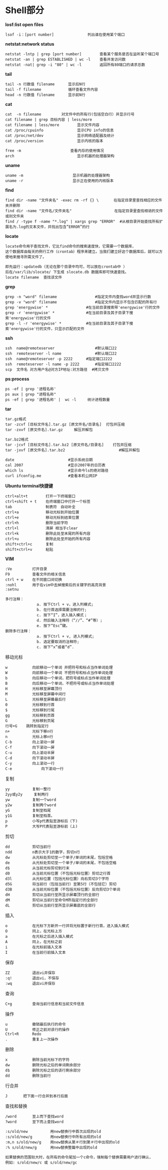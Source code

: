 # Shell部分

**losf:list open files**

	lsof -i：[port number]  				列出谁在使用某个端口

**netstat:network status** 	

	netstat -lntp | grep [port number]  	  查看某个服务是否在监听某个端口号
	netstat -an | grep ESTABLISHED | wc -l    查看并发访问数
	netstat -nat| grep -i "80" | wc -l	      返回所有80端口的请求总数

**tail**

	tail -n 行数值 filename      显示后N行
	tail -f filename            循环查看文件内容
	head -n 行数值 filename      显示前N行
**cat**

	cat  -n filename     	 对文件中的所有行(包括空白行）并显示行号 
	cat filename | grep 目标内容 | less/more
	cat filename | less/more  		显示文件内容
	cat /proc/cpuinfo 	     		显示CPU info的信息
 	cat /proc/net/dev 				显示网络适配器及统计
	cat /proc/version 				显示内核的版本
	
	free -m						 查看内存的使用情况
    arch 					        显示机器的处理器架构
    
  **uname**
  
    uname -m 				      显示机器的处理器架构
    uname -r 				      显示正在使用的内核版本
**find**

	find dir -name "文件夹名" -exec rm -rf {} \　     在指定目录里查找相应的文件夹并删除
	find dir -name "文件名/文件夹名"                   在指定目录里查找相诮的文件或则文件夹
	find / -type f -name "*.log" | xargs grep "ERROR"  #从根目录开始查找所有扩展名为.log的文本文件，并找出包含”ERROR”的行
	
**locate**

	locate命令用于查找文件，它比find命令的搜索速度快，它需要一个数据库，
	这个数据库由每天的例行工作（crontab）程序来建立。当我们建立好这个数据库后，就可以方便地来搜寻所需文件了。

	即先运行：updatedb（无论在那个目录中均可，可以放在crontab中 ）
	后在/var/lib/slocate/ 下生成 slocate.db 数据库即可快速查找。
	locate filename  查找该文件
	
**grep**

	grep -n "word" filename					#指定文件内查找word并显示行数
	grep -v "word" filename 				#指定文件内显示不包含匹配的所有行
	grep 'energywise' *           		#在当前目录搜索带'energywise'行的文件
	grep -r 'energywise' *        		#在当前目录及其子目录下搜索'energywise'行的文件
	grep -l -r 'energywise' *     		#在当前目录及其子目录下搜索'energywise'行的文件，只显示匹配的文件	
	
**ssh**

	ssh  name@remoteserver					#默认端口22
	ssh  remoteserver -l name				#默认端口22
	ssh  name@remoteserver -p 2222		#指定端口2222
	ssh  remoteserver -l name -p 2222		#指定端口2222
	scp  文件名 对方用户名@对方IP地址:对方路径  #拷贝文件

**ps:process**

    ps -ef | grep '进程名称'
    ps aux | grep "进程名称"
	ps -ef | grep '进程名称' |  wc -l     统计进程数量
    
**tar**
	
	tar.gz格式
	tar -zcvf [目标文件名].tar.gz [原文件名/目录名]  打包并压缩
	tar -zxvf [原文件名].tar.gz		解压并解包
    
	tar.bz2格式
	tar -jcvf [目标文件名].tar.bz2 [原文件名/目录名]	打包并压缩
	tar -jxvf [原文件名].tar.bz2						#解压并解包

    date						#显示系统日期
    cal 2007 					#显示2007年的日历表
    which ls					#显示命今ls的绝对路径
    curl ifconfig.me    		#查看本机公网IP
**Ubuntu terminal快捷键**

	ctrl+alt+t        打开一下终端窗口
	ctrl+shift + t    在终端窗口中打开一个标签
	tab 	          制表符　自动补全
	ctrl+a 	          移动光标到开始位置
	ctrl+e            移动光标到结束位置
	ctrl+h            删除当前字符
	ctrl+l            清屏 相当于clear
	ctrl+k            删除此处至末尾的所有内容
	ctrl+u            删除此处至开始的所有内容
	shift+ctrl+c      复制
	shift+ctrl+v　　　 粘贴

**VIM**

	:Ve       	打开目录
	F9  	 	查看文件的相关信息
	ctrl + w 	在不同窗口间切换
	:nohl 		用于在vim中去掉搜索后的关键字的高亮背景
	:setnu

    多行注释：
		    	  a. 按下Ctrl + v，进入列模式;
		    	  b. 在行首选择需要注释的行;
		    	  c. 按下“I”，进入插入模式；
		    	  d. 然后输入注释符（“//”、“#”等）;
		    	  e. 按下“Esc”键。
    删除多行注释：
		    	  a. 按下Ctrl + v, 进入列模式;
		    	  b. 选定要取消的注释符;
		    	  c. 按下“x”或者“d”.

移动光标

	w			向前移动一个单词 并把符号和标点当作单词处理
	W			向前移动一个单词 不把符号和标点当作单词处理
	b        	向后移动一个单词，把符号或标点当作单词处理
	B        	向后移动一个单词，不把符号或标点当作单词处理
	H        	光标移至屏幕顶行
	M        	光标移至屏幕中间行
	L        	光标移至屏幕最后行
	0			光标移到行首
	$		    光标移到行尾
	gg		    光标移到页首
	G		    光标移到页尾
	行号+G   	跳转到指定行
	n+       	光标下移n行
	n      	    光标上移n行
	C-b      	向上滚动一屏
	C-f	        向下滚动一屏
	C-u      	向上滚动半屏
	C-d      	向下滚动半屏
	C-y	        向上滚动一行
	C-e     	    向下滚动一行

复制	

	yy			复制一整行
	2yy或y2y		复制两行
	yw			复制一个word
	y2w			复制两个word
	yG			复制至档尾 
	y1G			复制至档首。 
	p			小写p代表贴至游标后（下)
	P			大写P代表贴至游标前（上)


剪切

	dd			剪切当前行
	ndd			n表示大于1的数字，剪切n行
	dw			从光标处剪切至一个单子/单词的末尾，包括空格
	de			从光标处剪切至一个单子/单词的末尾，不包括空格
	d$			从当前光标剪切到行末
	d0			从当前光标位置（不包括光标位置）剪切之行首
	d3l			从光标位置（包括光标位置）向右剪切3个字符
	d5G			将当前行（包括当前行）至第5行（不包括它）剪切
	d3B			从当前光标位置（不包括光标位置）反向剪切3个单词
	dH			剪切从当前行至所显示屏幕顶行的全部行
	dM			剪切从当前行至命令M所指定行的全部行
	dL			剪切从当前行至所显示屏幕底的全部行


插入	

	o        	在光标下方新开一行并将光标置于新行行首，进入插入模式
	O        	同上，在光标上方
	a        	在光标之后进入插入模式
	A        	同上，在光标之前
	i           在光标前插入文本
	I           在当前行前插入文本


保存	

	ZZ          退出vi并保存
	:q!         退出vi，不保存
	:wq         退出vi并保存	

	
查询 

	C+g   		查询当前行信息和当前文件信息

操作

	u	        撤销最后执行的命令
	U        	修正之前对该行的操作
	Ctrl+R   	Redo
	.        	重复上一次操作


删除

	x 	 		删除当前光标下的字符
	dw			删除光标之后的单词剩余部分
	d$			删除光标之后的该行剩余部分
	dd			删除当前行

行合并 
 
	J		把下面一行合并到本行后面

查找和替换

	/word		至上而下查找word
	?word		至下而上查找word

    :s/old/new  		用new替换行中首次出现的old
    :s/old/new/g		用new替换行中所有出现的old
    :m,n s/old/new/g	用new替换从第＃行到第＃行中出现的old
    :% s/old/new/g  	用new替换整篇中出现的old

	如果替换的范围较大时，在所有的命令尾加一个c命令，强制每个替换需要用户进行确认，
	例如: s/old/new/c 或 s/old/new/gc


